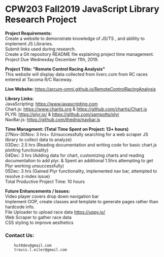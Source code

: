 # CPW203 Fall2019 JavaScript Library Research Project

**Project Requirements:**<br>
Create a website to demonstrate knowledge of JS/TS , and ablility to implement JS Libraries.<br>
Submit links used during research.<br>
Create a Git repository README file explaining project time management.<br>
Project Due Wednesday December 11th, 2019.

**Project Title: "Remote Control Racing Analysis"**<br>
This website will display data collected from liverc.com from RC races entered at Tacoma R/C Raceway.<br>

**Live Website:**
https://arcum-omni.github.io/RemoteControlRacingAnalysis 

**Library Links:**<br>
JavaScripting: https://www.javascripting.com <br>
Chart.js:  https://www.chartjs.org & https://github.com/chartjs/Chart.js <br>
PLYR: https://plyr.io/ & https://github.com/sampotts/plyr <br>
NavBar.js:  https://github.com/thednp/navbar.js

**Time Managment: (Total Time Spent on Project: 13+ hours)**<br>
27Nov-30Nov: 3 hrs+ (Unsuccessfully searching for a web scraper JS library to collect data to analyze)<br>
03Dec: 2.5 hrs (Reading documentation and writing code for basic chart.js plotting functionality)<br>
04Dec: 3 hrs (Adding data for chart, customizing charts and reading documentation to add plyr. & Spent an additional 1.5hrs attempting to get Plyr working unsuccessfully)<br>
05Dec:  3 hrs (Gained Plyr functionality, implemented nav bar, attempted to resolve z-index issue)<br>
Total Productive Project Time: 10 hours

**Future Enhancements / Issues:**<br>
Video player covers drop down navigation bar<br>
Implement OOP, create classes and template to generate pages rather than hardcode info.<br>
File Uploader to upload race data  https://uppy.io/ <br>
Web Scraper to gather race data <br>
CSS styling to improve aesthetics

### Contact Us:
        hut8dev@gmail.com
        travis.l.eiler@gmail.com
